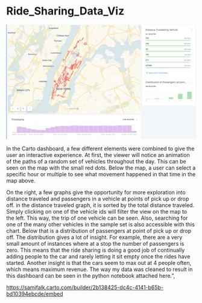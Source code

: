 # Ride_Sharing_Data_Viz

![alt text](https://github.com/samjfalk/Ride_Sharing_Data_Viz/blob/master/picture.png?raw=true)

In the Carto dashboard, a few different elements were combined to give the user an interactive experience. At first, the viewer will notice an animation of the paths of a random set of vehicles throughout the day. This can be seen on the map with the small red dots. Below the map, a user can select a specific hour or multiple to see what movement happened in that time in the map above.

On the right, a few graphs give the opportunity for more exploration into distance traveled and passengers in a vehicle at points of pick up or drop off. in the distance traveled graph, it is sorted by the total distance traveled. Simply clicking on one of the vehicle ids will filter the view on the map to the left. This way, the trip of one vehicle can be seen. Also, searching for one of the many other vehicles in the sample set is also accessible with this chart. 
Below that is a distribution of passengers at point of pick up or drop off. The distribution gives a lot of insight. For example, there are a very small amount of instances where at a stop the number of passengers is zero. This means that the ride sharing is doing a good job of continually adding people to the car and rarely letting it sit empty once the rides have started. Another insight is that the cars seem to max out at 4 people often, which means maximum revenue. 
The way my data was cleaned to result in this dashboard can be seen in the python notebook attached here.”,

https://samjfalk.carto.com/builder/2b138425-dc4c-4141-b65b-bd10394ebcde/embed
